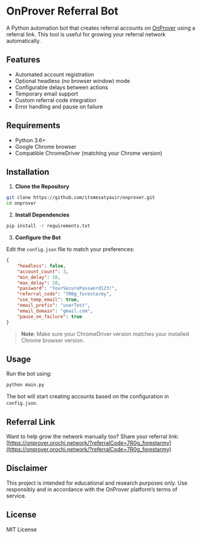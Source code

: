 # OnProver Referral Bot

A Python automation bot that creates referral accounts on [OnProver]([https://onprover.orochi.network/](https://onprover.orochi.network/?referralCode=7R0g_forestarmy)) using a referral link. This tool is useful for growing your referral network automatically.

## Features

- Automated account registration  
- Optional headless (no browser window) mode  
- Configurable delays between actions  
- Temporary email support  
- Custom referral code integration  
- Error handling and pause on failure  

## Requirements

- Python 3.6+  
- Google Chrome browser  
- Compatible ChromeDriver (matching your Chrome version)  

## Installation

1. **Clone the Repository**

```bash
git clone https://github.com/itsmesatyavir/onprover.git
cd onprover
```

2. **Install Dependencies**

```bash
pip install -r requirements.txt
```

3. **Configure the Bot**

Edit the `config.json` file to match your preferences:

```json
{
    "headless": false,
    "account_count": 3,
    "min_delay": 10,
    "max_delay": 20,
    "password": "YourSecurePassword123!",
    "referral_code": "7R0g_forestarmy",
    "use_temp_email": true,
    "email_prefix": "userTest",
    "email_domain": "gmail.com",
    "pause_on_failure": true
}
```

> **Note**: Make sure your ChromeDriver version matches your installed Chrome browser version.

## Usage

Run the bot using:

```bash
python main.py
```

The bot will start creating accounts based on the configuration in `config.json`.

## Referral Link

Want to help grow the network manually too? Share your referral link:  
[https://onprover.orochi.network/?referralCode=7R0g_forestarmy](https://onprover.orochi.network/?referralCode=7R0g_forestarmy)

## Disclaimer

This project is intended for educational and research purposes only. Use responsibly and in accordance with the OnProver platform’s terms of service.

## License

MIT License
